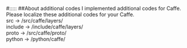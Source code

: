 #:::::
##About additional codes
I implemented additional codes for Caffe.  
Please localize these additional codes for your Caffe.  
src -> <caffe-route>/src/caffe/layers/  
include -> <caffe-route>/include/caffe/layers/  
proto -> <caffe-route>/src/caffe/proto/  
python -> <caffe-route>/python/caffe/  
